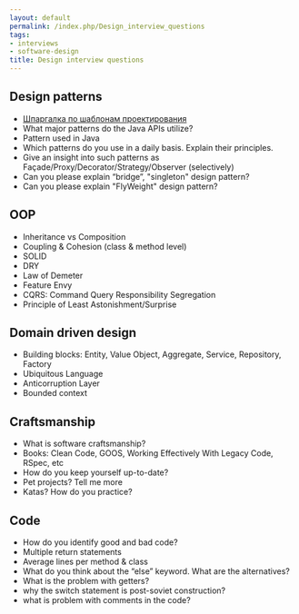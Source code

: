 ```yaml
---
layout: default
permalink: /index.php/Design_interview_questions
tags:
- interviews
- software-design
title: Design interview questions
---
```

## Design patterns
- [Шпаргалка по шаблонам проектирования](http://habrahabr.ru/post/210288/)
- What major patterns do the Java APIs utilize? 
- Pattern used in Java 
- Which patterns do you use in a daily basis. Explain their principles. 
- Give an insight into such patterns as Façade/Proxy/Decorator/Strategy/Observer (selectively) 
- Can you please explain “bridge”, "singleton" design pattern? 
- Can you please explain "FlyWeight" design pattern? 

## OOP
- Inheritance vs Composition 
- Coupling & Cohesion (class & method level) 
- SOLID 
- DRY 
- Law of Demeter 
- Feature Envy 
- CQRS: Command Query Responsibility Segregation 
- Principle of Least Astonishment/Surprise 


## Domain driven design
- Building blocks: Entity, Value Object, Aggregate, Service, Repository, Factory
- Ubiquitous Language
- Anticorruption Layer
- Bounded context


## Craftsmanship
- What is software craftsmanship?
- Books: Clean Code, GOOS, Working Effectively With Legacy Code, RSpec, etc
- How do you keep yourself up-to-date?
- Pet projects? Tell me more
- Katas? How do you practice?


## Code
- How do you identify good and bad code?
- Multiple return statements
- Average lines per method & class
- What do you think about the “else” keyword. What are the alternatives?
- What is the problem with getters?
- why the switch statement is post-soviet construction?
- what is problem with comments in the code?
